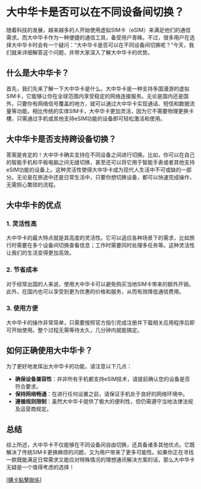 # 大中华卡是否可以在不同设备间切换？

随着科技的发展，越来越多的人开始使用虚拟SIM卡（eSIM）来满足他们的通信需求。而大中华卡作为一种便捷的通信工具，备受用户青睐。不过，很多用户在选择大中华卡时会有一个疑问：“大中华卡是否可以在不同设备间切换呢？”今天，我们就来详细解答这个问题，并带大家深入了解大中华卡的优势。

## 什么是大中华卡？

首先，我们先来了解一下大中华卡是什么。大中华卡是一种支持多国漫游的虚拟SIM卡，它能够让你在全球范围内享受稳定的网络连接服务。无论是国内还是国外，只要你有网络信号覆盖的地方，就可以通过大中华卡实现通话、短信和数据流量等功能。相比传统的实体SIM卡，大中华卡更加灵活，因为它不需要物理更换卡槽，只需通过手机或其他支持eSIM功能的设备即可轻松激活和使用。

## 大中华卡是否支持跨设备切换？

答案是肯定的！大中华卡确实支持在不同设备之间进行切换。比如，你可以在自己的智能手机和平板电脑之间无缝切换，甚至还可以将它用于智能手表或者其他支持eSIM功能的设备上。这种灵活性使得大中华卡成为现代人生活中不可或缺的一部分。无论是在旅途中还是日常生活中，只要你想切换设备，都可以快速完成操作，无需担心繁琐的流程。

## 大中华卡的优点

### 1. 灵活性高
大中华卡的最大特点就是其高度的灵活性。它可以适应各种场景下的需求，比如旅行时需要在多个设备间切换查看信息；工作时需要同时处理多任务等。这种灵活性让我们的生活变得更加高效。

### 2. 节省成本
对于经常出国的人来说，使用大中华卡可以避免购买当地SIM卡带来的额外开销。此外，在国内也可以享受到更为优惠的价格和服务，从而有效降低通信费用。

### 3. 使用方便
大中华卡的操作非常简单，只需要按照官方指引完成注册并下载相关应用程序后即可开始使用。整个过程无需等待太久，几分钟内就能搞定。

## 如何正确使用大中华卡？

为了更好地发挥出大中华卡的功能，请注意以下几点：

- **确保设备兼容性**：并非所有手机都支持eSIM技术，请提前确认您的设备是否符合要求。
- **保持网络畅通**：在进行任何设置之前，请保证手机处于良好的网络环境中。
- **遵循规则限制**：虽然大中华卡提供了极大的便利性，但仍需遵守当地法律法规及运营商规定。

## 总结

综上所述，大中华卡不仅能够在不同设备间自由切换，还具备诸多其他优点。它既解决了传统SIM卡更换麻烦的问题，又为用户带来了更多可能性。如果你正在寻找一款既能满足日常需求又能应对特殊情况的理想通讯解决方案的话，那么大中华卡无疑是一个值得考虑的选择！

[[購卡點擊聯係](https://t.me/s/esim1088)]